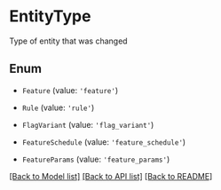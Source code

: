 # EntityType

Type of entity that was changed

## Enum

* `Feature` (value: `'feature'`)

* `Rule` (value: `'rule'`)

* `FlagVariant` (value: `'flag_variant'`)

* `FeatureSchedule` (value: `'feature_schedule'`)

* `FeatureParams` (value: `'feature_params'`)

[[Back to Model list]](../README.md#documentation-for-models) [[Back to API list]](../README.md#documentation-for-api-endpoints) [[Back to README]](../README.md)
